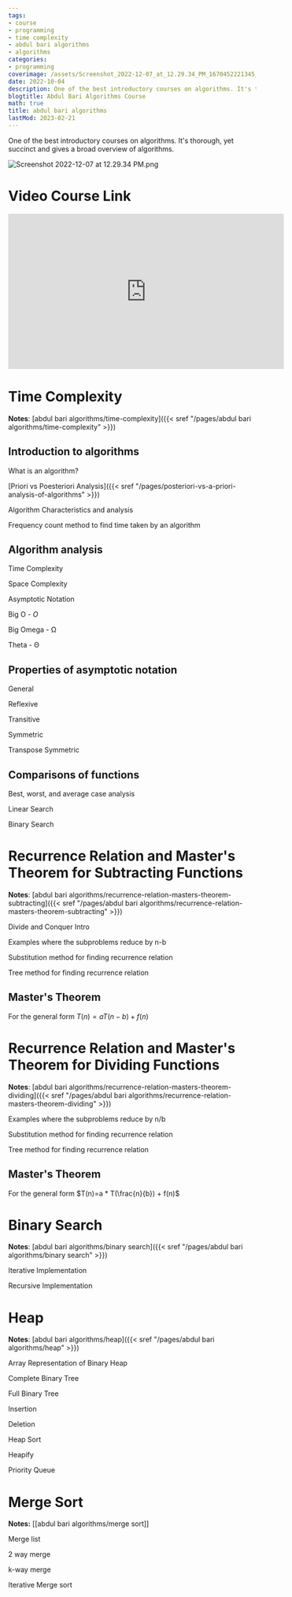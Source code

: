 ```yaml
---
tags:
- course
- programming
- time complexity
- abdul bari algorithms
- algorithms
categories:
- programming
coverimage: /assets/Screenshot_2022-12-07_at_12.29.34_PM_1670452221345_0.png
date: 2022-10-04
description: One of the best introductory courses on algorithms. It's thorough, yet succinct and gives a broad overview of algorithms.
blogtitle: Abdul Bari Algorithms Course
math: true
title: abdul bari algorithms
lastMod: 2023-02-21
---
```

One of the best introductory courses on algorithms. It's thorough, yet succinct and gives a broad overview of algorithms.

![Screenshot 2022-12-07 at 12.29.34 PM.png](/assets/Screenshot_2022-12-07_at_12.29.34_PM_1670452221345_0.png)

# Video Course Link

<iframe width="560" height="315" src="https://www.youtube.com/embed/0IAPZzGSbME" title="YouTube video player" frameborder="0" allow="accelerometer; autoplay; clipboard-write; encrypted-media; gyroscope; picture-in-picture" allowfullscreen></iframe>

# Time Complexity

**Notes**: [abdul bari algorithms/time-complexity]({{< sref "/pages/abdul bari algorithms/time-complexity" >}})

## Introduction to algorithms

What is an algorithm?

[Priori vs Poesteriori Analysis]({{< sref "/pages/posteriori-vs-a-priori-analysis-of-algorithms" >}})

Algorithm Characteristics and analysis

Frequency count method to find time taken by an algorithm

## Algorithm analysis

Time Complexity

Space Complexity

Asymptotic Notation

Big O - $O$

Big Omega - Ω

Theta - Θ

## Properties of asymptotic notation

General

Reflexive

Transitive

Symmetric

Transpose Symmetric

## Comparisons of functions

Best, worst, and average case analysis

Linear Search

Binary Search

# Recurrence Relation and Master's Theorem for Subtracting Functions

**Notes**: [abdul bari algorithms/recurrence-relation-masters-theorem-subtracting]({{< sref "/pages/abdul bari algorithms/recurrence-relation-masters-theorem-subtracting" >}})

Divide and Conquer Intro

Examples where the subproblems reduce by n-b

Substitution method for finding recurrence relation

Tree method for finding recurrence relation

## Master's Theorem

For the general form $T(n)=aT(n-b)+f(n)$


# Recurrence Relation and Master's Theorem for Dividing Functions

**Notes**: [abdul bari algorithms/recurrence-relation-masters-theorem-dividing]({{< sref "/pages/abdul bari algorithms/recurrence-relation-masters-theorem-dividing" >}})

Examples where the subproblems reduce by n/b

Substitution method for finding recurrence relation

Tree method for finding recurrence relation

## Master's Theorem

For the general form $T(n)=a * T(\frac{n}{b}) + f(n)$


# Binary Search

**Notes**: [abdul bari algorithms/binary search]({{< sref "/pages/abdul bari algorithms/binary search" >}})

Iterative Implementation

Recursive Implementation

# Heap

**Notes**: [abdul bari algorithms/heap]({{< sref "/pages/abdul bari algorithms/heap" >}})

Array Representation of Binary Heap

Complete Binary Tree

Full Binary Tree

Insertion

Deletion

Heap Sort

Heapify

Priority Queue

# Merge Sort

**Notes:** [[abdul bari algorithms/merge sort]]

Merge list

2 way merge

k-way merge

Iterative Merge sort

